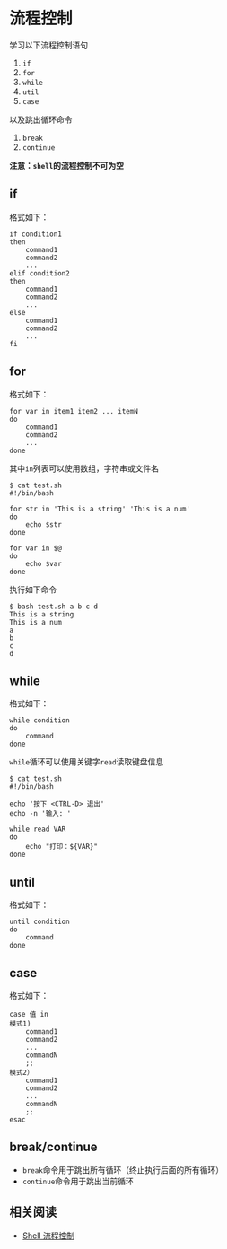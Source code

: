 
# 流程控制

学习以下流程控制语句

1. `if`
2. `for`
3. `while`
4. `util`
5. `case`

以及跳出循环命令

1. `break`
2. `continue`

**注意：`shell`的流程控制不可为空**

## if

格式如下：

```
if condition1
then
    command1
    command2
    ...
elif condition2
then
    command1
    command2
    ...
else
    command1
    command2
    ...
fi
```

## for

格式如下：

```
for var in item1 item2 ... itemN
do
    command1
    command2
    ...
done
```

其中`in`列表可以使用数组，字符串或文件名

```
$ cat test.sh 
#!/bin/bash

for str in 'This is a string' 'This is a num'
do
    echo $str
done

for var in $@
do
    echo $var
done
```

执行如下命令

```
$ bash test.sh a b c d
This is a string
This is a num
a
b
c
d
```

## while

格式如下：

```
while condition
do
    command
done
```

`while`循环可以使用关键字`read`读取键盘信息

```
$ cat test.sh 
#!/bin/bash

echo '按下 <CTRL-D> 退出'
echo -n '输入: '

while read VAR
do
    echo "打印：${VAR}"
done
```

## until

格式如下：

```
until condition
do
    command
done
```

## case

格式如下：

```
case 值 in
模式1)
    command1
    command2
    ...
    commandN
    ;;
模式2）
    command1
    command2
    ...
    commandN
    ;;
esac
```

## break/continue

* `break`命令用于跳出所有循环（终止执行后面的所有循环）
* `continue`命令用于跳出当前循环

## 相关阅读

* [Shell 流程控制](https://www.runoob.com/linux/linux-shell-process-control.html)